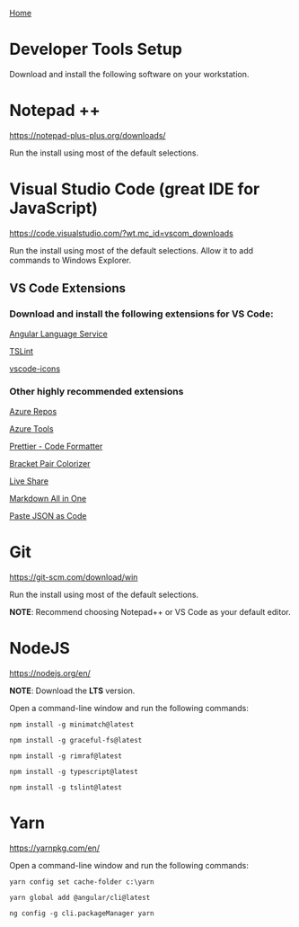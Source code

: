 [Home](README.md)

# Developer Tools Setup

Download and install the following software on your workstation.

# Notepad ++
https://notepad-plus-plus.org/downloads/

Run the install using most of the default selections.


# Visual Studio Code (great IDE for JavaScript) 
https://code.visualstudio.com/?wt.mc_id=vscom_downloads 

Run the install using most of the default selections. Allow it to add commands to Windows Explorer.

## VS Code Extensions

### Download and install the following extensions for VS Code:

[Angular Language Service](https://marketplace.visualstudio.com/items?itemName=Angular.ng-template)

[TSLint](https://marketplace.visualstudio.com/items?itemName=ms-vscode.vscode-typescript-tslint-plugin)

[vscode-icons](https://marketplace.visualstudio.com/items?itemName=vscode-icons-team.vscode-icons)

### Other highly recommended extensions

[Azure Repos](https://marketplace.visualstudio.com/items?itemName=ms-vsts.team)

[Azure Tools](https://marketplace.visualstudio.com/items?itemName=ms-vscode.vscode-node-azure-pack)

[Prettier - Code Formatter](https://marketplace.visualstudio.com/items?itemName=esbenp.prettier-vscode)

[Bracket Pair Colorizer](https://marketplace.visualstudio.com/items?itemName=CoenraadS.bracket-pair-colorizer)

[Live Share](https://marketplace.visualstudio.com/items?itemName=MS-vsliveshare.vsliveshare)

[Markdown All in One](https://marketplace.visualstudio.com/items?itemName=yzhang.markdown-all-in-one)

[Paste JSON as Code](https://marketplace.visualstudio.com/items?itemName=quicktype.quicktype)


# Git 
https://git-scm.com/download/win

Run the install using most of the default selections.

**NOTE**: Recommend choosing Notepad++ or VS Code as your default editor.
 

# NodeJS 
https://nodejs.org/en/ 

**NOTE**: Download the **LTS** version.

Open a command-line window and run the following commands:

```
npm install -g minimatch@latest 

npm install -g graceful-fs@latest 

npm install -g rimraf@latest 

npm install -g typescript@latest 

npm install -g tslint@latest 
```


# Yarn 
https://yarnpkg.com/en/ 

Open a command-line window and run the following commands:

```
yarn config set cache-folder c:\yarn 

yarn global add @angular/cli@latest 

ng config -g cli.packageManager yarn 